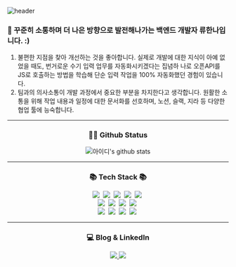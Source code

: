 
![header](https://capsule-render.vercel.app/api?type=soft&color=timeGradient&height=250&section=header&text=Welcome!&fontSize=70&&animation=fadeIn&desc=Check%20Hanna's%20repo!&descAlignY=70)

<p>
  <h3>👋 꾸준히 소통하며 더 나은 방향으로 발전해나가는 백엔드 개발자 류한나입니다. :) </h3>
  
  1. 불편한 지점을 찾아 개선하는 것을 좋아합니다. 
     실제로 개발에 대한 지식이 아예 없었을 때도, 번거로운 수기 입력 업무를 자동화시키겠다는 집념하 나로 오픈API를 JS로 호출하는 방법을 학습해 단순 입력 작업을 100% 자동화했던 경험이 있습니다.
  2. 팀과의 의사소통이 개발 과정에서 중요한 부분을 차지한다고 생각합니다.
     원활한 소통을 위해 작업 내용과 일정에 대한 문서화를 선호하며, 노션, 슬랙, 지라 등 다양한 협업 툴에 능숙합니다.
</p>

---

<div align="center">
  <h3 align="center">👩‍💻 Github Status</h3>

![아이디's github stats](https://github-readme-stats.vercel.app/api?username=hanna-ryu&show_icons=true)

</div>

---

<h3 align="center">📚 Tech Stack 📚</h3>
<p align="center">
  <img src="https://img.shields.io/badge/Java-007396?style=flat-square&logo=Java&logoColor=white"/></a>&nbsp
  <img src="https://img.shields.io/badge/Spring-6DB33F?style=flat-square&logo=Spring&logoColor=white"/></a>&nbsp 
  <img src="https://img.shields.io/badge/HTML5-E34F26?style=flat-square&logo=HTML5&logoColor=white"/></a>&nbsp 
  <img src="https://img.shields.io/badge/CSS3-1572B6?style=flat-square&logo=CSS3&logoColor=white"/></a>&nbsp 
  <img src="https://img.shields.io/badge/Javascript-ffb13b?style=flat-square&logo=javascript&logoColor=white"/></a>&nbsp 
  <br>
  <img src="https://img.shields.io/badge/Spring-6DB33F?style=flat-square&logo=Spring&logoColor=white"/></a>&nbsp
  <img src="https://img.shields.io/badge/SpringBoot-6DB33F?style=flat-square&logo=SpringBoot&logoColor=white"/></a>&nbsp 
  <img src="https://img.shields.io/badge/Node.js-339933?style=flat-square&logo=Node.js&logoColor=white"/></a>&nbsp
  <img src="https://img.shields.io/badge/Express-000000?style=flat-square&logo=Express&logoColor=white"/></a>&nbsp
  <br>
  <img src="https://img.shields.io/badge/Mysql-E6B91E?style=flat-square&logo=MySql&logoColor=white"/></a>&nbsp 
  <img src="https://img.shields.io/badge/MongoDB-47A248?style=flat-square&logo=MongoDB&logoColor=white"/></a>&nbsp 
  <img src="https://img.shields.io/badge/Mongoose-880000?style=flat-square&logo=Mongoose&logoColor=white"/></a>&nbsp 
  <img src="https://img.shields.io/badge/AWS-232F3E?style=flat-square&logo=AmazonAWS&logoColor=white"/></a>&nbsp 
<!--   <img src="https://img.shields.io/badge/Docker-2496ED?style=flat-square&logo=Docker&logoColor=white"/></a>&nbsp  -->

</p>

---

<h3 align="center">💻 Blog & LinkedIn</h3>
<p align="center">
    <a href="https://velog.io/@foureaf/posts">
        <img src="https://img.shields.io/badge/Velog-20c997?style=for-the-badge&logo=Vimeo&logoColor=white"> 
    </a>
      <a href="https://www.linkedin.com/in/hanna-ryu-b5b853208/">
        <img src="https://img.shields.io/badge/LinkedIn-0A66C2?style=for-the-badge&logo=LinkedIn&logoColor=white"> 
    </a>
</p>
